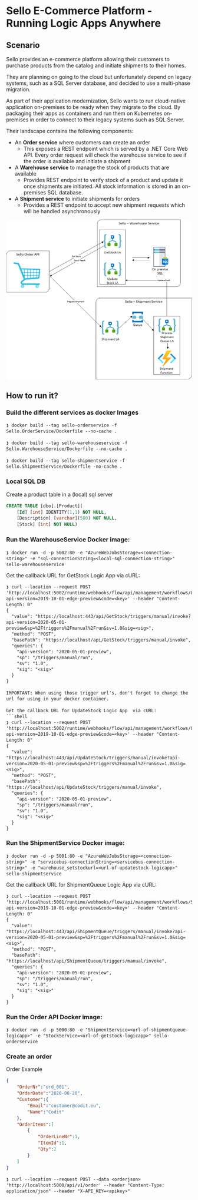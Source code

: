 # Sello E-Commerce Platform - Running Logic Apps Anywhere

## Scenario
Sello provides an e-commerce platform allowing their customers to purchase products from the catalog and initiate shipments to their homes.

They are planning on going to the cloud but unfortunately depend on legacy systems, such as a SQL Server database, and decided to use a multi-phase migration.

As part of their application modernization, Sello wants to run cloud-native application on-premises to be ready when they migrate to the cloud. By packaging their apps as containers and run them on Kubernetes on-premises in order to connect to their legacy systems such as SQL Server.

Their landscape contains the following components:
-	An **Order service** where customers can create an order
    - This exposes a REST endpoint which is served by a .NET Core Web API. Every order request will check the warehouse service to see if the order is available and initiate a shipment
-	A **Warehouse service** to manage the stock of products that are available
    - Provides REST endpoint to verify stock of a product and update it once shipments are initiated. All stock information is stored in an on-premises SQL database.
-	A **Shipment service** to initiate shipments for orders
    - Provides a REST endpoint to accept new shipment requests which will be handled asynchronously

![Sello Overview](./media/sello.png)

## How to run it?

### Build the different services as docker Images

```shell
❯ docker build --tag sello-orderservice -f Sello.OrderService/Dockerfile --no-cache .

❯ docker build --tag sello-warehouseservice -f Sello.WarehouseService/Dockerfile --no-cache .

❯ docker build --tag sello-shipmentservice -f Sello.ShipmentService/Dockerfile -no-cache .
```

### Local SQL DB

Create a product table in a (local) sql server

```sql
CREATE TABLE [dbo].[Product](
	[Id] [int] IDENTITY(1,1) NOT NULL,
	[Description] [varchar](500) NOT NULL,
	[Stock] [int] NOT NULL)
```

### Run the WarehouseService Docker image:

```shell
❯ docker run -d -p 5002:80 -e "AzureWebJobsStorage=<connection-string>" -e "sql-connectionString=<local-sql-connection-string>" sello-warehouseservice
```

Get the callback URL for GetStock Logic App via cURL:
```shell
❯ curl --location --request POST 'http://localhost:5002/runtime/webhooks/flow/api/management/workflows/GetStock/triggers/manual/listCallbackUrl?api-version=2019-10-01-edge-preview&code=<key>' --header "Content-Length: 0"
{
  "value": "https://localhost:443/api/GetStock/triggers/manual/invoke?api-version=2020-05-01-preview&sp=%2Ftriggers%2Fmanual%2Frun&sv=1.0&sig=<sig>",
  "method": "POST",
  "basePath": "https://localhost/api/GetStock/triggers/manual/invoke",
  "queries": {
    "api-version": "2020-05-01-preview",
    "sp": "/triggers/manual/run",
    "sv": "1.0",
    "sig": "<sig>"
  }
}

IMPORTANT: When using those trigger url's, don't forget to change the url for using in your docker container. 

Get the callback URL for UpdateStock Logic App  via cURL:
```shell
❯ curl --location --request POST 'http://localhost:5002/runtime/webhooks/flow/api/management/workflows/UpdateStock/triggers/manual/listCallbackUrl?api-version=2019-10-01-edge-preview&code=<key>' --header "Content-Length: 0"
{
  "value": "https://localhost:443/api/UpdateStock/triggers/manual/invoke?api-version=2020-05-01-preview&sp=%2Ftriggers%2Fmanual%2Frun&sv=1.0&sig=<sig>",
  "method": "POST",
  "basePath": "https://localhost/api/UpdateStock/triggers/manual/invoke",
  "queries": {
    "api-version": "2020-05-01-preview",
    "sp": "/triggers/manual/run",
    "sv": "1.0",
    "sig": "<sig>"
  }
}
```

### Run the ShipmentService Docker image:

```shell
❯ docker run -d -p 5001:80 -e "AzureWebJobsStorage=<connection-string>" -e "servicebus-connectionString=<servicebus-connection-string>" -e "warehouse_setstockurl=<url-of-updatestock-logicapp>"  sello-shipmentservice
```

Get the callback URL for ShipmentQueue Logic App  via cURL:
```shell
❯ curl --location --request POST 'http://localhost:5001/runtime/webhooks/flow/api/management/workflows/ShipmentQueue/triggers/manual/listCallbackUrl?api-version=2019-10-01-edge-preview&code=<key>' --header "Content-Length: 0"
{
  "value": "https://localhost:443/api/ShipmentQueue/triggers/manual/invoke?api-version=2020-05-01-preview&sp=%2Ftriggers%2Fmanual%2Frun&sv=1.0&sig=<sig>",
  "method": "POST",
  "basePath": "https://localhost/api/ShipmentQueue/triggers/manual/invoke",
  "queries": {
    "api-version": "2020-05-01-preview",
    "sp": "/triggers/manual/run",
    "sv": "1.0",
    "sig": "<sig>"
  }
}
```

### Run the Order API Docker image:

```shell
❯ docker run -d -p 5000:80 -e "ShipmentService=<url-of-shipmentqueue-logicapp>" -e "StockService=<url-of-getstock-logicapp>" sello-orderservice
```

### Create an order

Order Example
```json
{
    "OrderNr":"ord_001",
    "OrderDate":"2020-08-20",
    "Customer":{
        "Email":"customer@codit.eu",
        "Name":"Codit"
    },
    "OrderItems":[
        {
            "OrderLineNr":1,
            "ItemId":1,
            "Qty":2
        }
    ]
}
```

```shell
❯ curl --location --request POST --data <orderjson> 'http://localhost:5000/api/v1/order' --header "Content-Type: application/json" --header "X-API_KEY=<apikey>"
```
